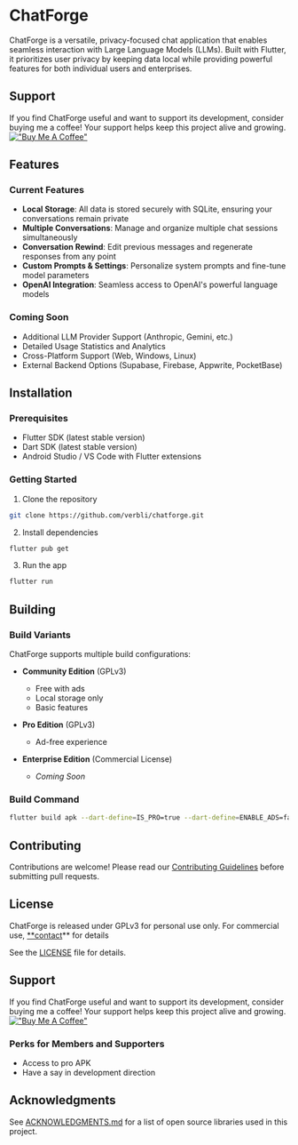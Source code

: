 # ChatForge

ChatForge is a versatile, privacy-focused chat application that enables seamless interaction with Large Language Models (LLMs). Built with Flutter, it prioritizes user privacy by keeping data local while providing powerful features for both individual users and enterprises.

## Support
If you find ChatForge useful and want to support its development, consider buying me a coffee! Your support helps keep this project alive and growing.
[!["Buy Me A Coffee"](https://www.buymeacoffee.com/assets/img/custom_images/yellow_img.png)](https://www.buymeacoffee.com/eshipman)

## Features

### Current Features
- **Local Storage**: All data is stored securely with SQLite, ensuring your conversations remain private
- **Multiple Conversations**: Manage and organize multiple chat sessions simultaneously
- **Conversation Rewind**: Edit previous messages and regenerate responses from any point
- **Custom Prompts & Settings**: Personalize system prompts and fine-tune model parameters
- **OpenAI Integration**: Seamless access to OpenAI's powerful language models

### Coming Soon
- Additional LLM Provider Support (Anthropic, Gemini, etc.)
- Detailed Usage Statistics and Analytics
- Cross-Platform Support (Web, Windows, Linux)
- External Backend Options (Supabase, Firebase, Appwrite, PocketBase)

## Installation

### Prerequisites
- Flutter SDK (latest stable version)
- Dart SDK (latest stable version)
- Android Studio / VS Code with Flutter extensions

### Getting Started
1. Clone the repository
```bash
git clone https://github.com/verbli/chatforge.git
```

2. Install dependencies
```bash
flutter pub get
```

3. Run the app
```bash
flutter run
```

## Building

### Build Variants
ChatForge supports multiple build configurations:

- **Community Edition** (GPLv3)
    - Free with ads
    - Local storage only
    - Basic features

- **Pro Edition** (GPLv3)
    - Ad-free experience

- **Enterprise Edition** (Commercial License)
    - _Coming Soon_

### Build Command
```bash
flutter build apk --dart-define=IS_PRO=true --dart-define=ENABLE_ADS=false
```

## Contributing
Contributions are welcome! Please read our [Contributing Guidelines](CONTRIBUTING.md) before submitting pull requests.

## License
ChatForge is released under GPLv3 for personal use only. For commercial use, [**contact](mailto:info@verbli.org)** for details

See the [LICENSE](LICENSE.md) file for details.

## Support
If you find ChatForge useful and want to support its development, consider buying me a coffee! Your support helps keep this project alive and growing.
[!["Buy Me A Coffee"](https://www.buymeacoffee.com/assets/img/custom_images/yellow_img.png)](https://www.buymeacoffee.com/eshipman)

### Perks for Members and Supporters
- Access to pro APK
- Have a say in development direction

## Acknowledgments
See [ACKNOWLEDGMENTS.md](ACKNOWLEDGMENTS.md) for a list of open source libraries used in this project.
